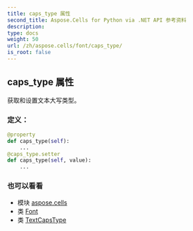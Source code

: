 ```yaml
---
title: caps_type 属性
second_title: Aspose.Cells for Python via .NET API 参考资料
description:
type: docs
weight: 50
url: /zh/aspose.cells/font/caps_type/
is_root: false
---
```

## caps_type 属性

获取和设置文本大写类型。
### 定义：
```python
@property
def caps_type(self):
    ...
@caps_type.setter
def caps_type(self, value):
    ...
```

### 也可以看看
* 模块 [aspose.cells](../../)
* 类 [Font](/cells/python-net/zh/aspose.cells/font)
* 类 [TextCapsType](/cells/python-net/zh/aspose.cells/textcapstype)
